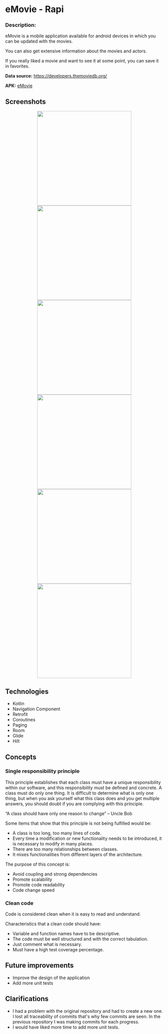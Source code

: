 # eMovie - Rapi

### Description:
eMovie is a mobile application available for android devices in which you can be updated with the movies.</p>
You can also get extensive information about the movies and actors.</p>
If you really liked a movie and want to see it at some point, you can save it in favorites.


**Data source:** https://developers.themoviedb.org/

**APK:**  [eMovie](https://drive.google.com/file/d/1-aTsbrieTEOT2Usa5IsSXBwiG_dtrMgj/view?usp=sharing) 

## Screenshots 

<p align="center">
<img src="https://user-images.githubusercontent.com/21266120/198102398-e8fd0ae8-4641-4d33-9460-d6e1cbc4ebdd.jpeg" width="300px" /> 
<img src="https://user-images.githubusercontent.com/21266120/198103042-4ea4b822-2301-4b84-b046-049a8f0f7bd2.jpg" width="300px" /> 
<img src="https://user-images.githubusercontent.com/21266120/198103036-66d860f2-e21c-4428-8b83-e3063841861d.jpg" width="300px" />
<img src="https://user-images.githubusercontent.com/21266120/198103035-e9c3614d-aace-4bb8-b1fd-6e5c60c45066.jpg" width="300px" />
<img src="https://user-images.githubusercontent.com/21266120/198103032-c274662a-7f9c-41c6-883e-ae4422e5be47.jpg" width="300px" />
<img src="https://user-images.githubusercontent.com/21266120/198103647-78701ae4-23c3-4660-a4e8-9182d7518324.jpg" width="300px" />
</p>

## Technologies
* Kotlin
* Navigation Component
* Retrofit
* Coroutines 
* Paging
* Room
* Glide
* Hilt

## Concepts
### Single responsibility principle
This principle establishes that each class must have a unique responsibility within our software, and this responsibility must be defined and concrete.
A class must do only one thing. It is difficult to determine what is only one thing, but when you ask yourself what this class does and you get multiple answers, you should doubt if you are complying with this principle.</p>
“A class should have only one reason to change” – Uncle Bob</p>
Some items that show that this principle is not being fulfilled would be:

- A class is too long, too many lines of code.
- Every time a modification or new functionality needs to be introduced, it is necessary to modify in many places.
- There are too many relationships between classes.
- It mixes functionalities from different layers of the architecture.

</p>

The purpose of this concept is:

- Avoid coupling and strong dependencies
- Promote scalability
- Promote code readability
- Code change speed

### Clean code
Code is considered clean when it is easy to read and understand. </p>
Characteristics that a clean code should have: 

- Variable and function names have to be descriptive.
- The code must be well structured and with the correct tabulation. 
- Just comment what is necessary.
- Must have a high test coverage percentage. 

## Future improvements
* Improve the design of the application
* Add more unit tests

## Clarifications
* I had a problem with the original repository and had to create a new one. I lost all traceability of commits that's why few commits are seen.
In the previous repository I was making commits for each progress.
* I would have liked more time to add more unit tests.
